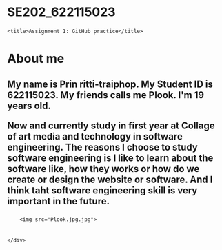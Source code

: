 # SE202_622115023
<!DOCTYPE html>
<html>

<head>
    <meta charset="utf-8" />
    <link rel="stylesheet" href="style.css" />
  
    <title>Assignment 1: GitHub practice</title>
</head>

<body>
    <h1>About me</h1>
    <div>
        <h2>
            <p> My name is Prin ritti-traiphop. My Student ID is 622115023. My friends calls me Plook. I'm 19 years old. </p>
              <p>Now and currently study in first year at Collage of art media and technology in software engineering. The reasons I choose to               study software engineering is I like to learn about the software like, how they works or how do we create or
              design the website or software. And I think taht software engineering skill is very important in the future.
        </p>
        </h2>
        
        <img src="Plook.jpg.jpg">
        
       
    </div>
</body>
</html>
